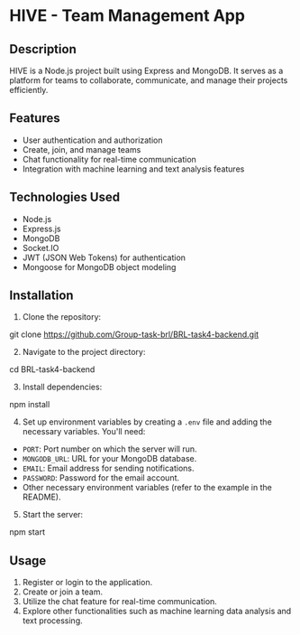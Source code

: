 # HIVE - Team Management App

## Description

HIVE is a Node.js project built using Express and MongoDB. It serves as a platform for teams to collaborate, communicate, and manage their projects efficiently.

## Features

- User authentication and authorization
- Create, join, and manage teams
- Chat functionality for real-time communication
- Integration with machine learning and text analysis features

## Technologies Used

- Node.js
- Express.js
- MongoDB
- Socket.IO
- JWT (JSON Web Tokens) for authentication
- Mongoose for MongoDB object modeling

## Installation

1. Clone the repository:

git clone https://github.com/Group-task-brl/BRL-task4-backend.git

2. Navigate to the project directory:

cd BRL-task4-backend

3. Install dependencies:

npm install

4. Set up environment variables by creating a `.env` file and adding the necessary variables. You'll need:
- `PORT`: Port number on which the server will run.
- `MONGODB_URL`: URL for your MongoDB database.
- `EMAIL`: Email address for sending notifications.
- `PASSWORD`: Password for the email account.
- Other necessary environment variables (refer to the example in the README).

5. Start the server:

npm start

## Usage

1. Register or login to the application.
2. Create or join a team.
3. Utilize the chat feature for real-time communication.
4. Explore other functionalities such as machine learning data analysis and text processing.